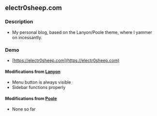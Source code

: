 ## electr0sheep.com

### Description
* My personal blog, based on the Lanyon/Poole theme, where I yammer on incessantly.

### Demo
* [https://electr0sheep.com](https://electr0sheep.com)

#### Modifications from [Lanyon](https://github.com/poole/lanyon)

* Menu button is always visible
* Sidebar functions properly

#### Modifications from [Poole](https://github.com/poole/poole)

* None so far
